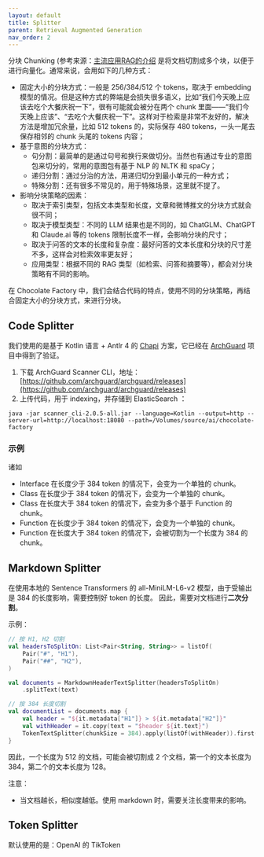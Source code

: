 ```yaml
---
layout: default
title: Splitter
parent: Retrieval Augmented Generation
nav_order: 2
---
```


分块 Chunking (参考来源：[主流应用RAG的介绍](https://www.luxiangdong.com/2023/09/25/ragone/)
是将文档切割成多个块，以便于进行向量化。通常来说，会用如下的几种方式：

- 固定大小的分块方式：一般是 256/384/512 个 tokens，取决于 embedding
模型的情况。但是这种方式的弊端是会损失很多语义，比如“我们今天晚上应该去吃个大餐庆祝一下”，很有可能就会被分在两个 chunk 里面——“我们今天晚上应该”、“去吃个大餐庆祝一下”。这样对于检索是非常不友好的，解决方法是增加冗余量，比如 512 tokens 的，实际保存 480 tokens，一头一尾去保存相邻的 chunk 头尾的 tokens 内容；
- 基于意图的分块方式：
    - 句分割：最简单的是通过句号和换行来做切分。当然也有通过专业的意图包来切分的，常用的意图包有基于 NLP 的 NLTK 和 spaCy；
    - 递归分割：通过分治的方法，用递归切分到最小单元的一种方式；
    - 特殊分割：还有很多不常见的，用于特殊场景，这里就不提了。
- 影响分块策略的因素：
    - 取决于索引类型，包括文本类型和长度，文章和微博推文的分块方式就会很不同；
    - 取决于模型类型：不同的 LLM 结果也是不同的，如 ChatGLM、ChatGPT 和 Claude.ai 等的 tokens 限制长度不一样，会影响分块的尺寸；
    - 取决于问答的文本的长度和复杂度：最好问答的文本长度和分块的尺寸差不多，这样会对检索效率更友好；
    - 应用类型：根据不同的 RAG 类型（如检索、问答和摘要等），都会对分块策略有不同的影响。

在 Chocolate Factory 中，我们会结合代码的特点，使用不同的分块策略，再结合固定大小的分块方式，来进行分块。

## Code Splitter

我们使用的是基于 Kotlin 语言 + Antlr 4 的 [Chapi](https://github.com/modernizing/chapi)
方案，它已经在 [ArchGuard](https://github.com/archguard/archguard)
项目中得到了验证。

1. 下载 ArchGuard Scanner
   CLI，地址：[https://github.com/archguard/archguard/releases](https://github.com/archguard/archguard/releases)
2. 上传代码，用于 indexing，并存储到 ElasticSearch ：

```
java -jar scanner_cli-2.0.5-all.jar --language=Kotlin --output=http --server-url=http://localhost:18080 --path=/Volumes/source/ai/chocolate-factory
```

### 示例

诸如

- Interface 在长度少于 384 token 的情况下，会变为一个单独的 chunk。
- Class 在长度少于 384 token 的情况下，会变为一个单独的 chunk。
- Class 在长度大于 384 token 的情况下，会变为多个基于 Function 的 chunk。
- Function 在长度少于 384 token 的情况下，会变为一个单独的 chunk。
- Function 在长度大于 384 token 的情况下，会被切割为一个长度为 384 的 chunk。

## Markdown Splitter

在使用本地的 Sentence Transformers 的 all-MiniLM-L6-v2 模型，由于受输出是 384 的长度影响，需要控制好 token 的长度。
因此，需要对文档进行**二次分割**。

示例：

```kotlin
// 按 H1, H2 切割
val headersToSplitOn: List<Pair<String, String>> = listOf(
    Pair("#", "H1"),
    Pair("##", "H2"),
)

val documents = MarkdownHeaderTextSplitter(headersToSplitOn)
    .splitText(text)

// 按 384 长度切割
val documentList = documents.map {
    val header = "${it.metadata["H1"]} > ${it.metadata["H2"]}"
    val withHeader = it.copy(text = "$header ${it.text}")
    TokenTextSplitter(chunkSize = 384).apply(listOf(withHeader)).first()
}
```

因此，一个长度为 512 的文档，可能会被切割成 2 个文档，第一个的文本长度为 384，第二个的文本长度为 128。

注意：

- 当文档越长，相似度越低。使用 markdown 时，需要关注长度带来的影响。

## Token Splitter

默认使用的是：OpenAI 的 TikToken
